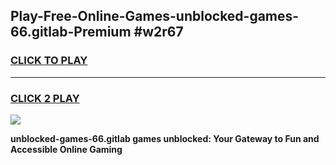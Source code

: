 
## Play-Free-Online-Games-unblocked-games-66.gitlab-Premium #w2r67
<h3>
<a href="https://premium.freeplayer.one?title=unblocked-games-66.gitlab&ref=8M">CLICK TO PLAY</a></h3>
<hr>

<h3>
<a href="https://premium.freeplayer.one?title=unblocked-games-66.gitlab&ref=8M">CLICK 2 PLAY</a>
  
</h3>

<a href="https://premium.freeplayer.one?title=unblocked-games-66.gitlab&ref=8M"><img src="https://clearcache.store/games.png"></a>


**unblocked-games-66.gitlab games unblocked: Your Gateway to Fun and Accessible Online Gaming**
